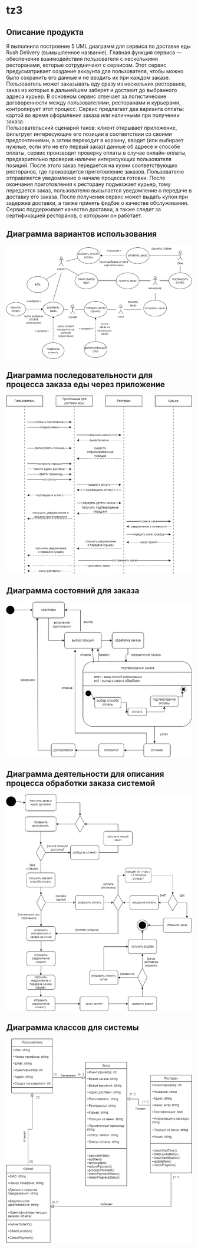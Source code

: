 # tz3
## Описание продукта 
Я выполнила построение 5 UML диаграмм для сервиса по доставке еды Rush Delivery (вымышленное название). Главная функция сервиса — обеспечение взаимодействия пользователя с несколькими ресторанами, которые сотрудничают с сервисом.  Этот сервис предусматривает создание аккаунта для пользователя, чтобы можно было сохранить его данные и не вводить их при каждом заказе. Пользователь может заказывать еду сразу из нескольких ресторанов, заказ из которых в дальнейшем заберет и доставит до выбранного адреса курьер. В основном сервис отвечает за логистические договоренности между пользователями, ресторанами и курьерами, контролирует этот процесс. Сервис предлагает два варианта оплаты: картой во время оформления заказа или наличными при получении заказа.    
Пользовательский сценарий таков: клиент открывает приложение, фильтрует интересующие его позиции в соответствии со своими предпочтениями, а затем переходит в корзину, вводит (или выбирает нужные, если это не его первый заказ) данные об адресе и способе оплаты, сервис производит проверку оплаты в случае онлайн-оплаты, предварительно проверив наличие интересующих пользователя позиций. После этого заказ передается на кухни соответствующих ресторанов, где производится приготовление заказов. Пользователю отправляется уведомление о начале процесса готовки. После окончания приготовления к ресторану подъезжает курьер, тому передается заказ, пользователю высылается уведомление о передаче в доставку его заказа. После получения сервис может выдать купон при задержке доставки, а также принять фидбэк о качестве обслуживания.   
Сервис поддерживает качество доставки, а также следит за сертификацией ресторанов, с которыми он работает.
   
## Диаграмма вариантов использования
![Image alt](https://github.com/Daryakeke/tz3/raw/main/use_cases_diagram.png)


## Диаграмма последовательности для процесса заказа еды через приложение
![Image alt](https://github.com/Daryakeke/tz3/raw/main/sequence_diagram.png)


## Диаграмма состояний для заказа 
![Image alt](https://github.com/Daryakeke/tz3/raw/main/state_diagram.png)


## Диаграмма деятельности для описания процесса обработки заказа системой
![Image alt](https://github.com/Daryakeke/tz3/raw/main/activity_diagram.png)


## Диаграмма классов для системы
![Image alt](https://github.com/Daryakeke/tz3/raw/main/class_diagram.png)
